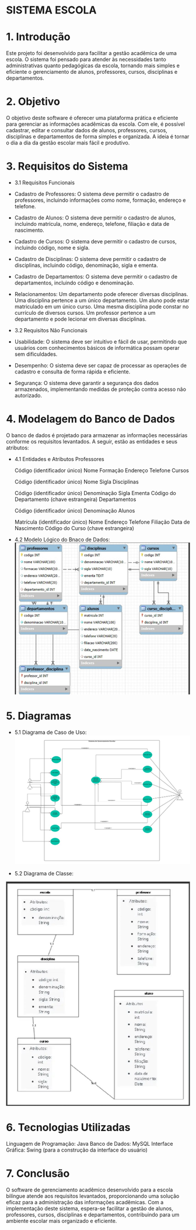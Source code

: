 # SISTEMA ESCOLA
# 1. Introdução
Este projeto foi desenvolvido para facilitar a gestão acadêmica de uma escola. O sistema foi pensado para atender às necessidades tanto administrativas quanto pedagógicas da escola, tornando mais simples e eficiente o gerenciamento de alunos, professores, cursos, disciplinas e departamentos.

# 2. Objetivo
O objetivo deste software é oferecer uma plataforma prática e eficiente para gerenciar as informações acadêmicas da escola. Com ele, é possível cadastrar, editar e consultar dados de alunos, professores, cursos, disciplinas e departamentos de forma simples e organizada. A ideia é tornar o dia a dia da gestão escolar mais fácil e produtivo.

# 3. Requisitos do Sistema
- 3.1 Requisitos Funcionais
- Cadastro de Professores: O sistema deve permitir o cadastro de professores, incluindo informações como nome, formação, endereço e telefone.

- Cadastro de Alunos: O sistema deve permitir o cadastro de alunos, incluindo matrícula, nome, endereço, telefone, filiação e data de nascimento.

- Cadastro de Cursos: O sistema deve permitir o cadastro de cursos, incluindo código, nome e sigla.

- Cadastro de Disciplinas: O sistema deve permitir o cadastro de disciplinas, incluindo código, denominação, sigla e ementa.

- Cadastro de Departamentos: O sistema deve permitir o cadastro de departamentos, incluindo código e denominação.

- Relacionamentos:
  Um departamento pode oferecer diversas disciplinas.
  Uma disciplina pertence a um único departamento.
  Um aluno pode estar matriculado em um único curso.
  Uma mesma disciplina pode constar no currículo de diversos cursos.
  Um professor pertence a um departamento e pode lecionar em diversas disciplinas.

- 3.2 Requisitos Não Funcionais
- Usabilidade: O sistema deve ser intuitivo e fácil de usar, permitindo que usuários com conhecimentos básicos de informática possam operar sem dificuldades.

- Desempenho: O sistema deve ser capaz de processar as operações de cadastro e consulta de forma rápida e eficiente.

- Segurança: O sistema deve garantir a segurança dos dados armazenados, implementando medidas de proteção contra acesso não autorizado.

# 4. Modelagem do Banco de Dados
  O banco de dados é projetado para armazenar as informações necessárias conforme os requisitos levantados. A seguir, estão as entidades e seus atributos:

- 4.1 Entidades e Atributos
  Professores

  Código (identificador único)
  Nome
  Formação
  Endereço
  Telefone
  Cursos

  Código (identificador único)
  Nome
  Sigla
  Disciplinas

  Código (identificador único)
  Denominação
  Sigla
  Ementa
  Código do Departamento (chave estrangeira)
  Departamentos

  Código (identificador único)
  Denominação
  Alunos

  Matrícula (identificador único)
  Nome
  Endereço
  Telefone
  Filiação
  Data de Nascimento
  Código do Curso (chave estrangeira)

- 4.2 Modelo Lógico do Bnaco de Dados:
![Diagrama de Caso de Uso](https://github.com/GNevez/escola_poo/blob/main/modelo_logico.jpg)



# 5. Diagramas
- 5.1 Diagrama de Caso de Uso:
![Diagrama de Caso de Uso](https://github.com/GNevez/escola_poo/blob/main/diagrama_caso_de_uso.jpg.jpg)

- 5.2 Diagrama de Classe:
  
![Diagrama de Caso de Uso](https://github.com/GNevez/escola_poo/blob/main/diagrama_de_classe.png)


# 6. Tecnologias Utilizadas
Linguagem de Programação: Java
Banco de Dados: MySQL
Interface Gráfica: Swing (para a construção da interface do usuário)
# 7. Conclusão
O software de gerenciamento acadêmico desenvolvido para a escola bilíngue atende aos requisitos levantados, proporcionando uma solução eficaz para a administração das informações acadêmicas. Com a implementação deste sistema, espera-se facilitar a gestão de alunos, professores, cursos, disciplinas e departamentos, contribuindo para um ambiente escolar mais organizado e eficiente.
